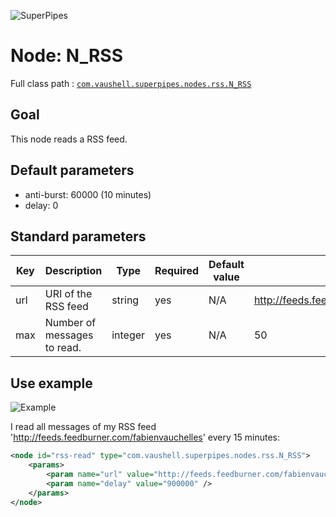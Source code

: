 ![SuperPipes](https://raw2.github.com/fabienvauchelles/superpipes/master/docs/images/logo_slogan238.png)


# Node: N_RSS

Full class path : [`com.vaushell.superpipes.nodes.rss.N_RSS`](../../superpipes/src/main/java/com/vaushell/superpipes/nodes/rss/N_RSS.java)


## Goal

This node reads a RSS feed.


## Default parameters

* anti-burst: 60000 (10 minutes)
* delay: 0


## Standard parameters

Key | Description | Type | Required | Default value | Example value
 --- | --- | --- | --- | --- | --- 
url | URI of the RSS feed | string | yes | N/A | http://feeds.feedburner.com/fabienvauchelles
max | Number of messages to read. | integer | yes | N/A | 50

## Use example

![Example](https://raw2.github.com/fabienvauchelles/superpipes/master/docs/images/example_blog_to_fb.png)

I read all messages of my RSS feed 'http://feeds.feedburner.com/fabienvauchelles' every 15 minutes:

```xml
<node id="rss-read" type="com.vaushell.superpipes.nodes.rss.N_RSS">
    <params>
        <param name="url" value="http://feeds.feedburner.com/fabienvauchelles" />
        <param name="delay" value="900000" />
    </params>
</node>
```
